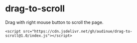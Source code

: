# drag-to-scroll

Drag with right mouse button to scroll the page.

```
<script src="https://cdn.jsdelivr.net/gh/audinue/drag-to-scroll@1.0/index.js"></script>
```
